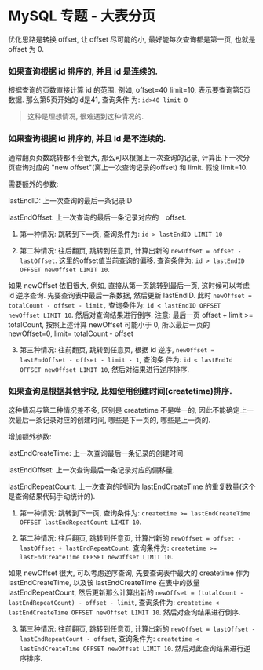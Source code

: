 # MySQL 专题 - 大表分页

优化思路是转换 offset, 让 offset 尽可能的小, 最好能每次查询都是第一页, 也就是 offset 为 0.

### 如果查询根据 id 排序的, 并且 id 是连续的.

根据查询的页数直接计算 id 的范围. 例如, offset=40 limit=10, 表示要查询第5页数据. 那么第5页开始的id是41, 查询条件
为: `id>40 limit 0`

> 这种是理想情况, 很难遇到这种情况的.

### 如果查询根据 id 排序的, 并且 id 是不连续的.

通常翻页页数跳转都不会很大, 那么可以根据上一次查询的记录, 计算出下一次分页查询对应的 "new offset"(离上一次查询记录的offset) 
和 limit. 假设 limit=10.

需要额外的参数:

lastEndID: 上一次查询的最后一条记录ID

lastEndOffset: 上一次查询的最后一条记录对应的　offset. 

1) 第一种情况: 跳转到下一页, 查询条件为: `id > lastEndID LIMIT 10`

2) 第二种情况: 往后翻页, 跳转到任意页, 计算出新的 `newOffset = offset - lastOffset`. 这里的offset值当前查询的偏移.
查询条件为: `id > lastEndID OFFSET newOffset LIMIT 10`. 

如果 newOffset 依旧很大, 例如, 直接从第一页跳转到最后一页, 这时候可以考虑 id 逆序查询. 先要查询表中最后一条数据, 
然后更新 lastEndID. 此时 `newOffset = totalCount - offset - limit,` 查询条件为: `id < lastEndID OFFSET newOffset LIMIT 10`. 
然后对查询结果进行倒序.
注意: 最后一页 offset + limit >= totalCount, 按照上述计算 newOffset 可能小于 0, 所以最后一页的 newOffset=0, limit= totalCount - offset

3) 第三种情况: 往前翻页, 跳转到任意页, 根据 id 逆序, `newOffset = lastEndOffset - offset - limit - 1`, 查询条
件为: `id < lastEndId OFFSET newOffset LIMIT 10`, 然后对结果进行逆序排序.

### 如果查询是根据其他字段, 比如使用创建时间(createtime)排序.

这种情况与第二种情况差不多, 区别是 createtime 不是唯一的, 因此不能确定上一次最后一条记录对应的创建时间, 哪些是下一页的,
哪些是上一页的.

增加额外参数:

lastEndCreateTime: 上一次查询最后一条记录的创建时间.

lastEndOffset: 上一次查询最后一条记录对应的偏移量. 

lastEndRepeatCount: 上一次查询的时间为 lastEndCreateTime 的重复数量(这个是查询结果代码手动统计的).

1) 第一种情况: 跳转到下一页, 查询条件为: `createtime >= lastEndCreateTime OFFSET lastEndRepeatCount LIMIT 10`.

2) 第二种情况: 往后翻页, 跳转到任意页, 计算出新的 `newOffset = offset - lastOffset + lastEndRepeatCount`. 查询条件为:
`createtime >= lastEndCreateTime OFFSET newOffset LIMIT 10`. 

如果 newOffset 很大, 可以考虑逆序查询, 先要查询表中最大的 createtime 作为 lastEndCreateTime, 以及该 lastEndCreateTime 
在表中的数量 lastEndRepeatCount, 然后更新那么计算出新的 `newOffset = (totalCount - lastEndRepeatCount) - offset - limit`,
查询条件为: `createtime < lastEndCreateTime OFFSET newOffset LIMIT 10`. 然后对查询结果进行倒序.

3) 第三种情况: 往前翻页, 跳转到任意页, 计算出新的 `newOffset = lastOffset - lastEndRepeatCount - offset`, 查询条件为:
`createtime < lastEndCreateTime OFFSET newOffset LIMIT 10`. 然后对此查询结果进行逆序排序.

